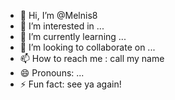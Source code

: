 - 👋 Hi, I’m @Melnis8
- 👀 I’m interested in ...
- 🌱 I’m currently learning ...
- 💞️ I’m looking to collaborate on ...
- 📫 How to reach me : call my name
- 😄 Pronouns: ...
- ⚡ Fun fact: see ya again!

<!---
Melnis8/Melnis8 is a ✨ special ✨ repository because its `README.md` (this file) appears on your GitHub profile.
You can click the Preview link to take a look at your changes.
--->
